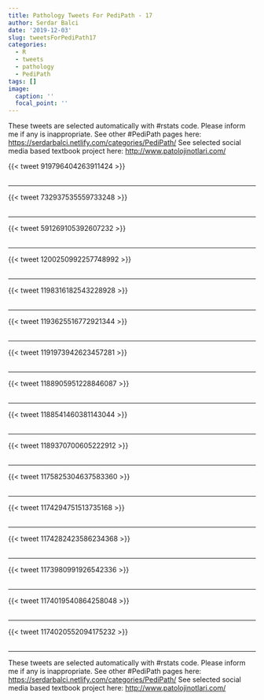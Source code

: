 ```yaml
---
title: Pathology Tweets For PediPath - 17
author: Serdar Balci
date: '2019-12-03'
slug: tweetsForPediPath17
categories:
  - R
  - tweets
  - pathology
  - PediPath
tags: []
image:
  caption: ''
  focal_point: ''
---
```



These tweets are selected automatically with #rstats code. Please inform me if any is inappropriate.
See other #PediPath pages here: https://serdarbalci.netlify.com/categories/PediPath/ 
See selected social media based textbook project here: http://www.patolojinotlari.com/

{{< tweet 919796404263911424 >}}
<br>
<br>
<hr>
{{< tweet 732937535559733248 >}}
<br>
<br>
<hr>
{{< tweet 591269105392607232 >}}
<br>
<br>
<hr>
{{< tweet 1200250992257748992 >}}
<br>
<br>
<hr>
{{< tweet 1198316182543228928 >}}
<br>
<br>
<hr>
{{< tweet 1193625516772921344 >}}
<br>
<br>
<hr>
{{< tweet 1191973942623457281 >}}
<br>
<br>
<hr>
{{< tweet 1188905951228846087 >}}
<br>
<br>
<hr>
{{< tweet 1188541460381143044 >}}
<br>
<br>
<hr>
{{< tweet 1189370700605222912 >}}
<br>
<br>
<hr>
{{< tweet 1175825304637583360 >}}
<br>
<br>
<hr>
{{< tweet 1174294751513735168 >}}
<br>
<br>
<hr>
{{< tweet 1174282423586234368 >}}
<br>
<br>
<hr>
{{< tweet 1173980991926542336 >}}
<br>
<br>
<hr>
{{< tweet 1174019540864258048 >}}
<br>
<br>
<hr>
{{< tweet 1174020552094175232 >}}
<br>
<br>
<hr>


These tweets are selected automatically with #rstats code. Please inform me if any is inappropriate.
See other #PediPath pages here: https://serdarbalci.netlify.com/categories/PediPath/ 
See selected social media based textbook project here: http://www.patolojinotlari.com/
